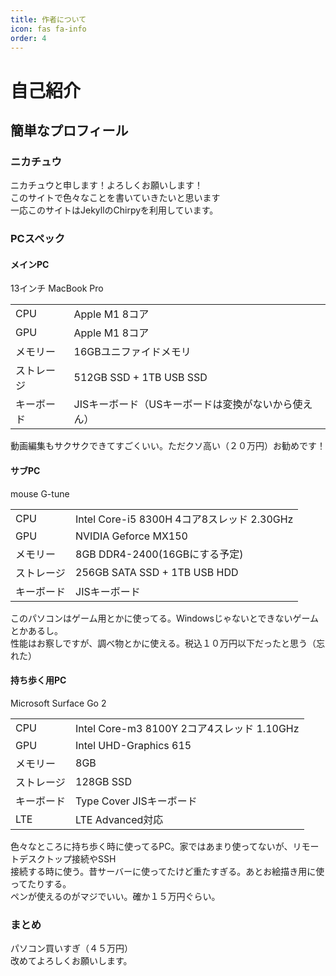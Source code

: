 ```yaml
---
title: 作者について
icon: fas fa-info
order: 4
---
```


# 自己紹介
## 簡単なプロフィール
### ニカチュウ
ニカチュウと申します！よろしくお願いします！  
このサイトで色々なことを書いていきたいと思います  
一応このサイトはJekyllのChirpyを利用しています。  
### PCスペック

#### メインPC
13インチ MacBook Pro  

|        |                                           |  
|:-------|:------------------------------------------|  
| CPU    |Apple M1 8コア                              |  
|GPU     |Apple M1 8コア                              |  
|メモリー  |16GBユニファイドメモリ                        |  
|ストレージ|512GB SSD + 1TB USB SSD                    |  
|キーボード|JISキーボード（USキーボードは変換がないから使えん）|  
動画編集もサクサクできてすごくいい。ただクソ高い（２０万円）お勧めです！  

#### サブPC
mouse G-tune  

|         |                                        |  
|:--------|:---------------------------------------|  
| CPU     |Intel Core-i5 8300H 4コア8スレッド 2.30GHz|  
| GPU     |NVIDIA Geforce MX150                    |  
|メモリー  |8GB DDR4-2400(16GBにする予定)             |  
|ストレージ|256GB SATA SSD + 1TB USB HDD             |  
|キーボード|JISキーボード                              |  
このパソコンはゲーム用とかに使ってる。Windowsじゃないとできないゲームとかあるし。  
性能はお察しですが、調べ物とかに使える。税込１０万円以下だったと思う（忘れた）

#### 持ち歩く用PC
Microsoft Surface Go 2  

|         |                                        |  
|:--------|:---------------------------------------|  
|CPU      |Intel Core-m3 8100Y 2コア4スレッド 1.10GHz|  
|GPU      |Intel UHD-Graphics 615                  |  
|メモリー  |8GB                                     |  
|ストレージ|128GB SSD                               |  
|キーボード|Type Cover JISキーボード                  |  
|LTE     |LTE Advanced対応                         |  
色々なところに持ち歩く時に使ってるPC。家ではあまり使ってないが、リモートデスクトップ接続やSSH  
接続する時に使う。昔サーバーに使ってたけど重たすぎる。あとお絵描き用に使ってたりする。  
ペンが使えるのがマジでいい。確か１５万円ぐらい。  

### まとめ
パソコン買いすぎ（４５万円）  
改めてよろしくお願いします。
